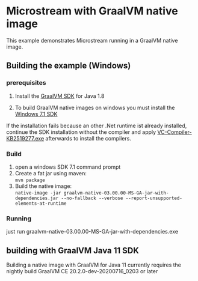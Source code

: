 # Microstream with GraalVM native image
This example demonstrates Microstream running in a GraalVM native image.

## Building the example (Windows)
### prerequisites

1. Install the [GraalVM SDK](https://www.graalvm.org/downloads/) for Java 1.8

2. To build GraalVM native images on windows you must install the [Windows 7.1 SDK ](https://www.microsoft.com/en-us/download/details.aspx?id=8442)

If the installation fails because an other .Net runtime ist already installed, continue the SDK installation without the compiler and apply [VC-Compiler-KB2519277.exe](https://www.microsoft.com/de-de/download/details.aspx?id=4422) afterwards to install the compilers.

### Build
1. open a windows SDK 7.1 command prompt
2. Create a fat jar using maven:  
`mvn package`
3. Build the native image:  
`native-image -jar graalvm-native-03.00.00-MS-GA-jar-with-dependencies.jar --no-fallback --verbose --report-unsupported-elements-at-runtime`

### Running
just run graalvm-native-03.00.00-MS-GA-jar-with-dependencies.exe


## building with GraalVM Java 11 SDK
Building a native image with GraalVM for Java 11 currently requires the nightly build GraalVM CE 20.2.0-dev-20200716_0203 or later